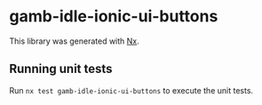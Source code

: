 # gamb-idle-ionic-ui-buttons

This library was generated with [Nx](https://nx.dev).


## Running unit tests

Run `nx test gamb-idle-ionic-ui-buttons` to execute the unit tests.


